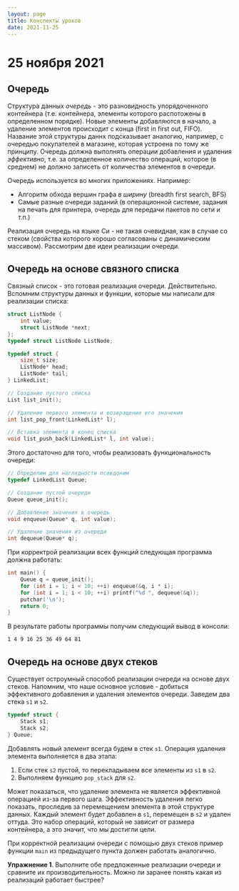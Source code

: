 ```yaml
---
layout: page
title: Конспекты уроков
date: 2021-11-25
---
```


# 25 ноября 2021

## Очередь

Структура данных *очередь* - это разновидность упорядоченного контейнера (т.е. контейнера, элементы которого распотожены в определенном порядке). Новые элементы добавляются в начало, а удаление элементов происходит с конца (first in first out, FIFO). Название этой структуры даннх подсказывает аналогию, например, с очередью покупателей в магазине, которая устроена по тому же принципу. Очередь должна выполнять операции добавления и удаления *эффективно*, т.е. за определенное количество операций, которое (в среднем) не должно записеть от количества элементов в очереди.

Очередь используется во многих приложениях. Например:

* Алгоритм обхода вершин графа *в ширину* (breadth first search, BFS)
* Самые разные очереди заданий (в операционной системе, задания на печать для принтера, очередь для передачи пакетов по сети и т.п.)

Реализация очередь на языке Си - не такая очевидная, как в случае со стеком (свойства которого хорошо согласованы с динамическим массивом). Рассмотрим две идеи реализации очереди.

## Очередь на основе связного списка

Связный список - это готовая реализация очереди. Действительно. Вспомним структуры данных и функции, которые мы написали для реализации списка:

```c
struct ListNode {
    int value;
    struct ListNode *next;
};
typedef struct ListNode ListNode;
```

```c
typedef struct {
    size_t size;
    ListNode* head;
    ListNode* tail;
} LinkedList;
```

```c
// Создание пустого списка
List list_init();
```

```c
// Удаление первого элемента и возвращение его значения
int list_pop_front(LinkedList* l);
```

```c
// Вставка элемента в конец списка
void list_push_back(LinkedList* l, int value);
```

Этого достаточно для того, чтобы реализовать функциональность очереди:

```c
// Определим для наглядности псевдоним
typedef LinkedList Queue;
```

```c
// Создание пустой очереди
Queue queue_init();
```

```c
// Добавление значения в очередь
void enqueue(Queue* q, int value);
```

```c
// Удаление значения из очереди
int dequeue(Queue* q);
```

При корректрой реализации всех функций следующая программа должна работать:

```c
int main() {
    Queue q = queue_init();
    for (int i = 1; i < 10; ++i) enqueue(&q, i * i);
    for (int i = 1; i < 10; ++i) printf("%d ", dequeue(&q));
    putchar('\n');
    return 0;
}
```

В результате работы программы получим следующий вывод в консоли:

```bash
1 4 9 16 25 36 49 64 81
```

## Очередь на основе двух стеков

Существует остроумный способоб реализации очереди на основе двух стеков. Напомним, что наше основное условие - добиться эффективного добавления и удаления элементов очереди. Заведем два стека `s1` и `s2`.

```c
typedef struct {
    Stack s1;
    Stack s2;
} Queue;
```

Добавлять новый элемент всегда будем в стек `s1`. Операция удаления элемента выполняется в два этапа:

1. Если стек `s2` пустой, то перекладываем все элементы из `s1` в `s2`.
2. Выполняем функцию `pop_stack` для `s2`.

Может показаться, что удаление элемента не является эффективной операцией из-за первого шага. Эффективность удаления легко показать, проследив за перемещением элемента в этой структуре данных. Каждый элемент будет добавлен в `s1`, перемещен в `s2` и удален оттуда. Это набор операций, который не зависит от размера контейнера, а это значит, что мы достигли цели.

При корректной реализации очереди с помощью двух стеков пример функции `main` из предыдущего пункта должен работать аналогично.

**Упражнение 1**. Выполните обе предложенные реализации очереди и сравните их производительность. Можно ли заранее понять какая из реализаций работает быстрее?
